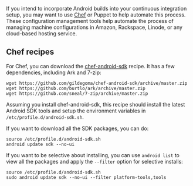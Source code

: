 If you intend to incorporate Android builds into your continuous integration setup, you may want to use [Chef](https://learn.chef.io/) or Puppet to help automate this process.  These configuration management tools help automate the process of managing machine configurations in Amazon, Rackspace, Linode, or any cloud-based hosting service.  

## Chef recipes

For Chef, you can download the [chef-android-sdk](https://github.com/gildegoma/chef-android-sdk) recipe.  It has a few dependencies, including Ark and 7-zip:

```
wget https://github.com/gildegoma/chef-android-sdk/archive/master.zip
wget https://github.com/burtlo/ark/archive/master.zip
wget https://github.com/sneal/7-zip/archive/master.zip
```

Assuming you install chef-android-sdk, this recipe should install the latest Android SDK tools and setup the environment variables in `/etc/profile.d/android-sdk.sh`.

If you want to download all the SDK packages, you can do:

```
source /etc/profile.d/android-sdk.sh
android update sdk --no-ui
```

If you want to be selective about installing, you can use `android list` to view all the packages and apply the `--filter` option for selective installs:

```
source /etc/profile.d/android-sdk.sh
sudo android update sdk --no-ui --filter platform-tools,tools
```